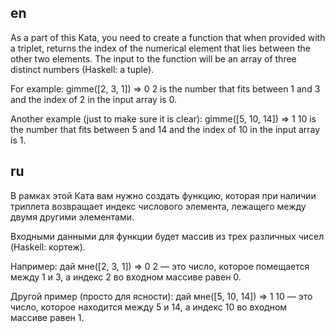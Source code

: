 ## en

As a part of this Kata, you need to create a function that when provided with a triplet,
returns the index of the numerical element that lies between the other two elements.
The input to the function will be an array of three distinct numbers (Haskell: a tuple).

For example:
gimme([2, 3, 1]) => 0
2 is the number that fits between 1 and 3 and the index of 2 in the input array is 0.

Another example (just to make sure it is clear):
gimme([5, 10, 14]) => 1
10 is the number that fits between 5 and 14 and the index of 10 in the input array is 1.

## ru

В рамках этой Ката вам нужно создать функцию,
которая при наличии триплета возвращает индекс числового элемента,
лежащего между двумя другими элементами.

Входными данными для функции будет массив из трех различных чисел (Haskell: кортеж).

Например:
дай мне([2, 3, 1]) => 0
2 — это число, которое помещается между 1 и 3, а индекс 2 во входном массиве равен 0.

Другой пример (просто для ясности):
дай мне([5, 10, 14]) => 1
10 — это число, которое находится между 5 и 14, а индекс 10 во входном массиве равен 1.